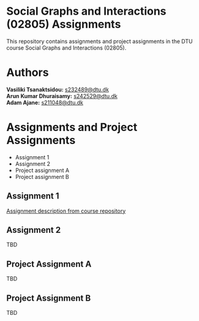 # Social Graphs and Interactions (02805) Assignments
This repository contains assignments and project assignments in the DTU course Social Graphs and Interactions (02805).
# Authors
**Vasiliki Tsanaktsidou:** s232489@dtu.dk \
**Arun Kumar Dhuraisamy:** s242529@dtu.dk \
**Adam Ajane:** s211048@dtu.dk
# Assignments and Project Assignments
- Assignment 1
- Assignment 2
- Project assignment A
- Project assignment B
## Assignment 1
[Assignment description from course repository](https://github.com/suneman/socialgraphs2025/blob/main/assignments/Assignment1.ipynb)
## Assignment 2
TBD
## Project Assignment A
TBD
## Project Assignment B
TBD
